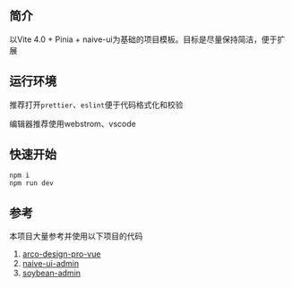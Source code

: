 ## 简介

以Vite 4.0 + Pinia + naive-ui为基础的项目模板。目标是尽量保持简洁，便于扩展

## 运行环境

推荐打开`prettier`、`eslint`便于代码格式化和校验

编辑器推荐使用webstrom、vscode

## 快速开始

```shell
npm i
npm run dev
```

## 参考

本项目大量参考并使用以下项目的代码

1. [arco-design-pro-vue](https://arco.design/vue/docs/pro/start)
2. [naive-ui-admin](https://github.com/jekip/naive-ui-admin)
3. [soybean-admin](https://github.com/honghuangdc/soybean-admin)

